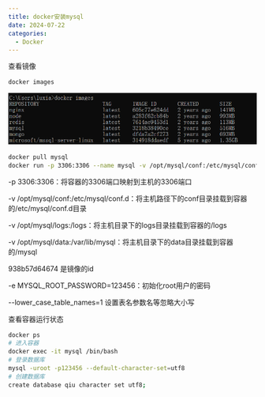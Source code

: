 ```yaml
---
title: docker安装mysql
date: 2024-07-22
categories: 
  - Docker
---
```


查看镜像

```bash
docker images

```

![](./images/mysql/2041301721654668171.png)

```bash
docker pull mysql
docker run -p 3306:3306 --name mysql -v /opt/mysql/conf:/etc/mysql/conf.d -v /opt/mysql/logs:/logs -v /opt/mysql/data:/var/lib/mysql -e MYSQL_ROOT_PASSWORD=123456 -d 56a8c14e1404 --lower_case_table_names=1

```

-p 3306:3306：将容器的3306端口映射到主机的3306端口

-v /opt/mysql/conf:/etc/mysql/conf.d：将主机路径下的conf目录挂载到容器的/etc/mysql/conf.d目录

-v /opt/mysql/logs:/logs：将主机目录下的logs目录挂载到容器的/logs

-v /opt/mysql/data:/var/lib/mysql：将主机目录下的data目录挂载到容器的/mysql

938b57d64674  是镜像的id

-e MYSQL_ROOT_PASSWORD=123456：初始化root用户的密码

--lower_case_table_names=1 设置表名参数名等忽略大小写

查看容器运行状态

```bash
docker ps
# 进入容器
docker exec -it mysql /bin/bash
# 登录数据库
mysql -uroot -p123456 --default-character-set=utf8
# 创建数据库
create database qiu character set utf8;
```
